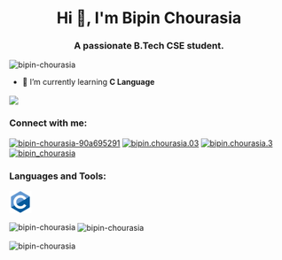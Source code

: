 <h1 align="center">Hi 👋, I'm Bipin Chourasia</h1>
<h3 align="center">A passionate B.Tech CSE student.</h3>

<p align="left"> <img src="https://komarev.com/ghpvc/?username=bipin-chourasia&label=Profile%20views&color=0e75b6&style=flat" alt="bipin-chourasia" /> </p>

- 🌱 I’m currently learning **C Language**
<p><img align="center" src="C:\Users\bipin\OneDrive\Desktop\PHOTOS\Git profile.gif"><p>
 

<h3 align="left">Connect with me:</h3>
<p align="left">
<a href="https://linkedin.com/in/bipin-chourasia-90a695291" target="blank"><img align="center" src="https://raw.githubusercontent.com/rahuldkjain/github-profile-readme-generator/master/src/images/icons/Social/linked-in-alt.svg" alt="bipin-chourasia-90a695291" height="30" width="40" /></a>
<a href="https://fb.com/bipin.chourasia.03" target="blank"><img align="center" src="https://raw.githubusercontent.com/rahuldkjain/github-profile-readme-generator/master/src/images/icons/Social/facebook.svg" alt="bipin.chourasia.03" height="30" width="40" /></a>
<a href="https://instagram.com/bipin.chourasia.3" target="blank"><img align="center" src="https://raw.githubusercontent.com/rahuldkjain/github-profile-readme-generator/master/src/images/icons/Social/instagram.svg" alt="bipin.chourasia.3" height="30" width="40" /></a>
<a href="https://www.leetcode.com/bipin_chourasia" target="blank"><img align="center" src="https://raw.githubusercontent.com/rahuldkjain/github-profile-readme-generator/master/src/images/icons/Social/leet-code.svg" alt="bipin_chourasia" height="30" width="40" /></a>
</p>

<h3 align="left">Languages and Tools:</h3>
<p align="left"> <a href="https://www.cprogramming.com/" target="_blank" rel="noreferrer"> <img src="https://raw.githubusercontent.com/devicons/devicon/master/icons/c/c-original.svg" alt="c" width="40" height="40"/> </a> </p>

<p><img align="left" src="https://github-readme-stats.vercel.app/api/top-langs?username=bipin-chourasia&show_icons=true&locale=en&layout=compact" alt="bipin-chourasia" /></p>

<p>&nbsp;<img align="center" src="https://github-readme-stats.vercel.app/api?username=bipin-chourasia&show_icons=true&locale=en" alt="bipin-chourasia" /></p>

<p><img align="center" src="https://github-readme-streak-stats.herokuapp.com/?user=bipin-chourasia&" alt="bipin-chourasia" /></p>

